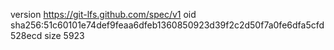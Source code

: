 version https://git-lfs.github.com/spec/v1
oid sha256:51c60101e74def9feaa6dfeb1360850923d39f2c2d50f7a0fe6dfa5cfd528ecd
size 5923
